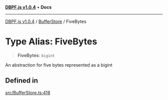 [**DBPF.js v1.0.4**](../../README.md) • **Docs**

***

[DBPF.js v1.0.4](../../README.md) / [BufferStore](../README.md) / FiveBytes

# Type Alias: FiveBytes

> **FiveBytes**: `bigint`

An abstraction for five bytes represented as a bigint

## Defined in

[src/BufferStore.ts:418](https://github.com/anonhostpi/DBPF.js/blob/bec1c7f946ae1882f8cb333f8c038d29cc8e75d8/src/BufferStore.ts#L418)
